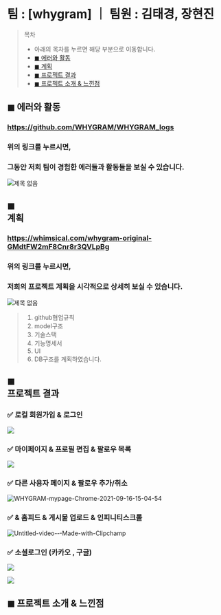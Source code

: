 # 팀 : [whygram]  ｜ 팀원 : 김태경, 장현진


> 목차 
> - 아래의 목차를 누르면 해당 부분으로 이동합니다. 
> - <a href="#1"> ◼ 에러와 활동 </a>
> - <a href="#2"> ◼  계획 </a>
> - <a href="#3"> ◼ 프로젝트 결과 </a>
> - <a href="#4"> ◼ 프로젝트 소개 & 느낀점 </a>



##  <div id="#1"> ◼ 에러와 활동 </div> 
### https://github.com/WHYGRAM/WHYGRAM_logs
### 위의 링크를 누르시면, 
### 그동안 저희 팀이 경험한 에러들과 활동들을 보실 수 있습니다.

![제목 없음](https://user-images.githubusercontent.com/81272691/133560387-a3ddf48e-2ad3-434f-8e07-c8a4f6594d06.png)



## ◼  <div id="#2"> 계획 </div>
### https://whimsical.com/whygram-original-GMdtFW2mF8Cnr8r3QVLpBg
### 위의 링크를 누르시면, 
### 저희의 프로젝트 계획을 시각적으로 상세히 보실 수 있습니다.

![제목 없음](https://user-images.githubusercontent.com/81272691/133560043-e910a910-9408-479a-a760-4d6d4832a99d.png)


> 1. github협업규칙
> 2. model구조
> 3. 기술스택
> 4. 기능명세서
> 5. UI
> 6. DB구조를 계획하였습니다. 





## ◼ <div id="#3"> 프로젝트 결과 </div>



### ✅ 로컬 회원가입 & 로그인 

![](https://images.velog.io/images/on-n-on-turtle/post/5a1d0301-7c8b-4fe2-8564-58c4c0586837/Untitled-video-%E2%80%90-Made-with-Clipchamp.gif)

### ✅ 마이페이지 & 프로필 편집 & 팔로우 목록

![](https://images.velog.io/images/on-n-on-turtle/post/4d354254-64f6-41c6-b24a-2ae643f9e61a/Untitled-video-%E2%80%90-Made-with-Clipchamp%20(1).gif)

### ✅ 다른 사용자 페이지 & 팔로우 추가/취소 

![WHYGRAM-mypage-Chrome-2021-09-16-15-04-54](https://user-images.githubusercontent.com/81272691/133560858-05a40074-356a-4c2f-804a-b254f6497ba1.gif)


### ✅ & 홈피드 & 게시물 업로드 & 인피니티스크롤

![Untitled-video-‐-Made-with-Clipchamp](https://user-images.githubusercontent.com/81272691/133561683-b5a219d8-b3b8-4d51-b9fe-fb4cede6379a.gif)



### ✅ 소셜로그인  (카카오 , 구글)


![](https://images.velog.io/images/on-n-on-turtle/post/ed19078b-0786-4ba1-8c08-94e7beca675c/WHYGRAM-start-page-Chrome-2021-09-16-14-26-32.gif)

![](https://images.velog.io/images/on-n-on-turtle/post/fc551eb9-b2b0-4840-9845-921e78c71d9c/WHYGRAM-start-page-Chrome-2021-09-16-14-55-11.gif)


## <div id="#4"> ◼ 프로젝트 소개 & 느낀점 </div> 

